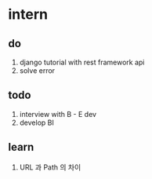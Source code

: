 # intern

do
---------
1. django tutorial with rest framework api
2. solve error

todo
---------
1. interview with B - E dev
2. develop BI

learn
---------
1. URL 과 Path 의 차이

